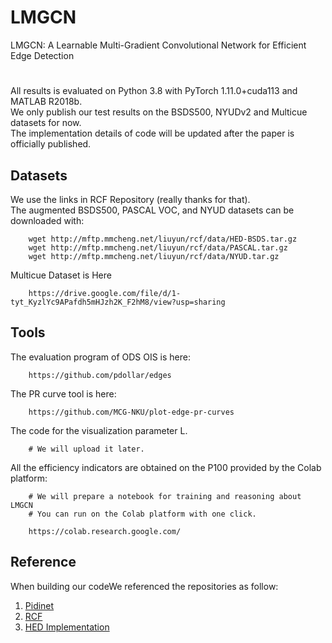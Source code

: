 # LMGCN
LMGCN: A Learnable Multi-Gradient Convolutional Network for Efficient Edge Detection

# 
All results is evaluated on Python 3.8 with PyTorch 1.11.0+cuda113 and MATLAB R2018b.\
 We only publish our test results on the BSDS500, NYUDv2  and Multicue datasets for now. \
 The implementation details of code will be updated after the paper is officially published.


## Datasets
We use the links in RCF Repository (really thanks for that). \
The augmented BSDS500, PASCAL VOC, and NYUD datasets can be downloaded with:

```
    wget http://mftp.mmcheng.net/liuyun/rcf/data/HED-BSDS.tar.gz
    wget http://mftp.mmcheng.net/liuyun/rcf/data/PASCAL.tar.gz
    wget http://mftp.mmcheng.net/liuyun/rcf/data/NYUD.tar.gz
```
Multicue Dataset is Here
```
    https://drive.google.com/file/d/1-tyt_KyzlYc9APafdh5mHJzh2K_F2hM8/view?usp=sharing
```

## Tools
The evaluation program of ODS OIS is here:
```
    https://github.com/pdollar/edges
```
The PR curve tool is here:
```
    https://github.com/MCG-NKU/plot-edge-pr-curves
```
The code for the visualization parameter L. 
```
    # We will upload it later.
```



All the efficiency indicators are obtained on the P100 provided by the Colab platform:
```
    # We will prepare a notebook for training and reasoning about LMGCN 
    # You can run on the Colab platform with one click.
    
    https://colab.research.google.com/
```

## Reference
When building our codeWe referenced the repositories as follow:
 
1. [Pidinet](https://github.com/cimerainbow/pidinet, "pidinet")
2. [RCF](https://github.com/yun-liu/rcf, "rcf")
3. [HED Implementation](https://github.com/xwjabc/hed, "hed")


